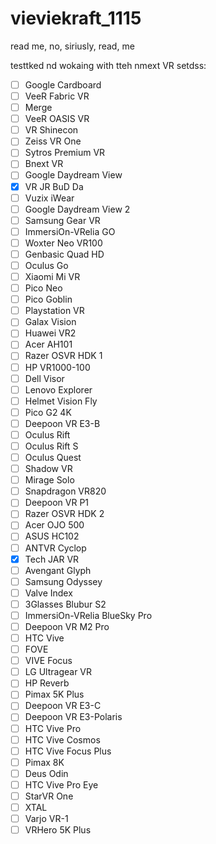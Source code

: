 # vieviekraft_1115

read me, no, siriusly, read, me

testtked nd wokaing with tteh nmext VR setdss:

- [ ] Google Cardboard
- [ ] VeeR Fabric VR
- [ ] Merge
- [ ] VeeR OASIS VR
- [ ] VR Shinecon
- [ ] Zeiss VR One
- [ ] Sytros Premium VR
- [ ] Bnext VR
- [ ] Google Daydream View
- [X] VR JR BuD Da
- [ ] Vuzix iWear
- [ ] Google Daydream View 2
- [ ] Samsung Gear VR
- [ ] ImmersiOn-VRelia GO
- [ ] Woxter Neo VR100
- [ ] Genbasic Quad HD
- [ ] Oculus Go
- [ ] Xiaomi Mi VR
- [ ] Pico Neo
- [ ] Pico Goblin
- [ ] Playstation VR
- [ ] Galax Vision
- [ ] Huawei VR2
- [ ] Acer AH101
- [ ] Razer OSVR HDK 1
- [ ] HP VR1000-100
- [ ] Dell Visor
- [ ] Lenovo Explorer
- [ ] Helmet Vision Fly
- [ ] Pico G2 4K
- [ ] Deepoon VR E3-B
- [ ] Oculus Rift
- [ ] Oculus Rift S
- [ ] Oculus Quest
- [ ] Shadow VR
- [ ] Mirage Solo
- [ ] Snapdragon VR820
- [ ] Deepoon VR P1
- [ ] Razer OSVR HDK 2
- [ ] Acer OJO 500
- [ ] ASUS HC102
- [ ] ANTVR Cyclop
- [X] Tech JAR VR
- [ ] Avengant Glyph
- [ ] Samsung Odyssey
- [ ] Valve Index
- [ ] 3Glasses Blubur S2
- [ ] ImmersiOn-VRelia BlueSky Pro
- [ ] Deepoon VR M2 Pro
- [ ] HTC Vive
- [ ] FOVE
- [ ] VIVE Focus
- [ ] LG Ultragear VR
- [ ] HP Reverb
- [ ] Pimax 5K Plus
- [ ] Deepoon VR E3-C
- [ ] Deepoon VR E3-Polaris
- [ ] HTC Vive Pro
- [ ] HTC Vive Cosmos
- [ ] HTC Vive Focus Plus
- [ ] Pimax 8K
- [ ] Deus Odin
- [ ] HTC Vive Pro Eye
- [ ] StarVR One
- [ ] XTAL
- [ ] Varjo VR-1
- [ ] VRHero 5K Plus
